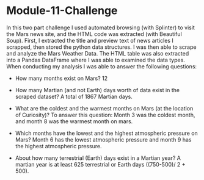 # Module-11-Challenge
In this two part challenge I used automated browsing (with Splinter)  to visit the Mars news site, and the HTML code was extracted (with Beautiful Soup). First, I extracted the title and preview text of news articles I scrapped, then stored the python data structures.
I was then able to scrape and analyze the Mars Weather Data. The HTML table was also extracted into a Pandas DataFrame where I was able to examined the data types. When conducting my analysis I was able to answer the following questions:

* How many months exist on Mars?  12

* How many Martian (and not Earth) days worth of data exist in the scraped dataset?  A total of 1867 Martian days.

* What are the coldest and the warmest months on Mars (at the location of Curiosity)? To answer this question: Month 3 was the coldest month, and month 8 was the warmest month on mars. 

* Which months have the lowest and the highest atmospheric pressure on Mars? Month 6 has the lowest atmospheric pressure and month 9 has the highest atmospheric pressure. 

* About how many terrestrial (Earth) days exist in a Martian year? A martian year is at least 625 terrestrial or Earth days ((750-500)/ 2 + 500).




